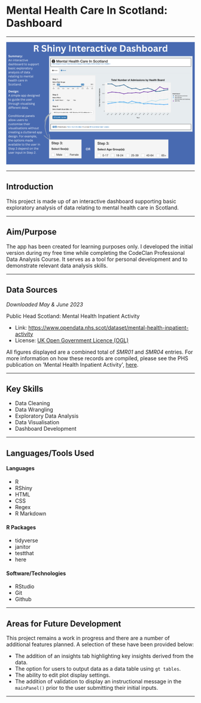 # Mental Health Care In Scotland: Dashboard

------------------------------------------------------------------------

![](images/readme_header.png)

------------------------------------------------------------------------

## Introduction

This project is made up of an interactive dashboard supporting basic exploratory analysis of data relating to mental health care in Scotland.

------------------------------------------------------------------------

## Aim/Purpose

The app has been created for learning purposes only. I developed the initial version during my free time while completing the CodeClan Professional Data Analysis Course. It serves as a tool for personal development and to demonstrate relevant data analysis skills.

------------------------------------------------------------------------

## Data Sources

*Downloaded May & June 2023*

Public Head Scotland: Mental Health Inpatient Activity

-   Link: <https://www.opendata.nhs.scot/dataset/mental-health-inpatient-activity>
-   License: [UK Open Government Licence (OGL)](https://www.nationalarchives.gov.uk/doc/open-government-licence/version/3/)

All figures displayed are a combined total of *SMR01* and *SMR04* entries. For more information on how these records are compiled, please see the PHS publication on 'Mental Health Inpatient Activity', [here](https://publichealthscotland.scot/publications/mental-health-inpatient-activity/mental-health-inpatient-activity-28-march-2023/data-summary/).

------------------------------------------------------------------------

## Key Skills

-   Data Cleaning
-   Data Wrangling
-   Exploratory Data Analysis
-   Data Visualisation
-   Dashboard Development

------------------------------------------------------------------------

## Languages/Tools Used

#### Languages

-   R
-   RShiny
-   HTML
-   CSS
-   Regex
-   R Markdown

#### R Packages

-   tidyverse
-   janitor
-   testthat
-   here

#### Software/Technologies

-   RStudio
-   Git
-   Github

------------------------------------------------------------------------

## Areas for Future Development

This project remains a work in progress and there are a number of additional features planned. A selection of these have been provided below:

-   The addition of an insights tab highlighting key insights derived from the data.
-   The option for users to output data as a data table using `gt tables`.
-   The ability to edit plot display settings.
-   The addition of validation to display an instructional message in the `mainPanel()` prior to the user submitting their initial inputs.

------------------------------------------------------------------------
